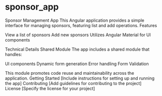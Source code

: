 # sponsor_app
Sponsor Management App
This Angular application provides a simple interface for managing sponsors, featuring list and add operations.
Features

View a list of sponsors
Add new sponsors
Utilizes Angular Material for UI components

Technical Details
Shared Module
The app includes a shared module that handles:

UI components
Dynamic form generation
Error handling
Form Validation 

This module promotes code reuse and maintainability across the application.
Getting Started
[Include instructions for setting up and running the app]
Contributing
[Add guidelines for contributing to the project]
License
[Specify the license for your project]
